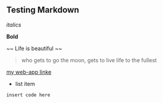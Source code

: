 ## Testing Markdown

*italics*

**Bold**

~~ Life is beautiful ~~
> who gets to go the moon,
> gets to live life to the fullest

[my web-app linke](hello.com)
* list item

`` insert code here ``


